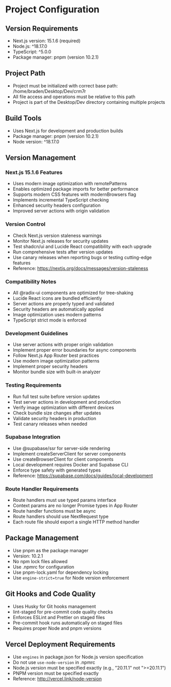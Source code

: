 # Project Configuration

## Version Requirements

- Next.js version: 15.1.6 (required)
- Node.js: ^18.17.0
- TypeScript: ^5.0.0
- Package manager: pnpm (version 10.2.1)

## Project Path

- Project must be initialized with correct base path: /home/braden/Desktop/Dev/crm7r
- All file access and operations must be relative to this path
- Project is part of the Desktop/Dev directory containing multiple projects

## Build Tools

- Uses Next.js for development and production builds
- Package manager: pnpm (version 10.2.1)
- Node version: ^18.17.0

## Version Management

### Next.js 15.1.6 Features

- Uses modern image optimization with remotePatterns
- Enables optimized package imports for better performance
- Supports modern CSS features with modernBrowsers flag
- Implements incremental TypeScript checking
- Enhanced security headers configuration
- Improved server actions with origin validation

### Version Control

- Check Next.js version staleness warnings
- Monitor Next.js releases for security updates
- Test shadcn/ui and Lucide React compatibility with each upgrade
- Run comprehensive tests after version updates
- Use canary releases when reporting bugs or testing cutting-edge features
- Reference: <https://nextjs.org/docs/messages/version-staleness>

### Compatibility Notes

- All @radix-ui components are optimized for tree-shaking
- Lucide React icons are bundled efficiently
- Server actions are properly typed and validated
- Security headers are automatically applied
- Image optimization uses modern patterns
- TypeScript strict mode is enforced

### Development Guidelines

- Use server actions with proper origin validation
- Implement proper error boundaries for async components
- Follow Next.js App Router best practices
- Use modern image optimization patterns
- Implement proper security headers
- Monitor bundle size with built-in analyzer

### Testing Requirements

- Run full test suite before version updates
- Test server actions in development and production
- Verify image optimization with different devices
- Check bundle size changes after updates
- Validate security headers in production
- Test canary releases when needed

### Supabase Integration

- Use @supabase/ssr for server-side rendering
- Implement createServerClient for server components
- Use createBrowserClient for client components
- Local development requires Docker and Supabase CLI
- Enforce type safety with generated types
- Reference: <https://supabase.com/docs/guides/local-development>

### Route Handler Requirements

- Route handlers must use typed params interface
- Context params are no longer Promise types in App Router
- Route handler functions must be async
- Route handlers should use NextRequest type
- Each route file should export a single HTTP method handler

## Package Management

- Use pnpm as the package manager
- Version: 10.2.1
- No npm lock files allowed
- Use .npmrc for configuration
- Use pnpm-lock.yaml for dependency locking
- Use `engine-strict=true` for Node version enforcement

## Git Hooks and Code Quality

- Uses Husky for Git hooks management
- lint-staged for pre-commit code quality checks
- Enforces ESLint and Prettier on staged files
- Pre-commit hook runs automatically on staged files
- Requires proper Node and pnpm versions

## Vercel Deployment Requirements

- Use `engines` in package.json for Node.js version specification
- Do not use `use-node-version` in .npmrc
- Node.js version must be specified exactly (e.g., "20.11.1" not ">=20.11.1")
- PNPM version must be specified exactly
- Reference: <http://vercel.link/node-version>
